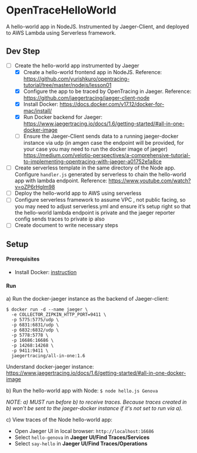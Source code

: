 # OpenTraceHelloWorld
A hello-world app in NodeJS. Instrumented by Jaeger-Client, and deployed to AWS Lambda using Serverless framework.

## Dev Step

- [ ] Create the hello-world app instrumented by Jaeger
  - [x] Create a hello-world frontend app in NodeJS. Reference: https://github.com/yurishkuro/opentracing-tutorial/tree/master/nodejs/lesson01
  - [x] Configure the app to be traced by OpenTracing in Jaeger. Reference: https://github.com/jaegertracing/jaeger-client-node
  - [x] Install Docker: https://docs.docker.com/v17.12/docker-for-mac/install/
  - [x] Run Docker backend for Jaeger: https://www.jaegertracing.io/docs/1.6/getting-started/#all-in-one-docker-image
  - [ ] Ensure the Jaeger-Client sends data to a running jaeger-docker instance via udp (in amgen case the endpoint will be provided, for your case you may need to run the docker image of jaeger) https://medium.com/velotio-perspectives/a-comprehensive-tutorial-to-implementing-opentracing-with-jaeger-a01752e1a8ce
- [ ] Create serverless template in the same directory of the Node app. Configure `handler.js` generated by serverless to chain the hello-world app with lambda endpoint. Reference: https://www.youtube.com/watch?v=oZP6rHglm98
- [ ] Deploy the hello-world app to AWS using serverless
- [ ] Configure serverless framework to assume VPC , not public facing, so you may need to adjust serverless.yml and ensure it’s setup right so that the hello-world lambda endpoint is private and the jaeger reporter config sends traces to private ip also
- [ ] Create document to write necessary steps

## Setup

#### Prerequisites

- Install Docker: [instruction](https://docs.docker.com/v17.12/docker-for-mac/install/)

#### Run

a) Run the docker-jaeger instance as the backend of Jaeger-client: 

```
$ docker run -d --name jaeger \
  -e COLLECTOR_ZIPKIN_HTTP_PORT=9411 \
  -p 5775:5775/udp \
  -p 6831:6831/udp \
  -p 6832:6832/udp \
  -p 5778:5778 \
  -p 16686:16686 \
  -p 14268:14268 \
  -p 9411:9411 \
  jaegertracing/all-in-one:1.6
  ```

  Understand docker-jaeger instance: https://www.jaegertracing.io/docs/1.6/getting-started/#all-in-one-docker-image

b) Run the hello-world app with Node: `$ node hello.js Genova`

_NOTE: a) MUST run before b) to receive traces. Because traces created in b) won't be sent to the jaeger-docker instance if it's not set to run via a)._

c) View traces of the Node hello-world app:
  - Open Jaeger UI in local browser: `http://localhost:16686`
  - Select `hello-genova` in **Jaeger UI/Find Traces/Services**
  - Select `say-hello` in **Jaeger UI/Find Traces/Operations**
